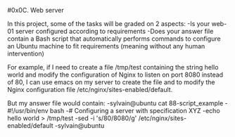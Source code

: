 #0x0C. Web server

In this project, some of the tasks will be graded on 2 aspects:
-Is your web-01 server configured according to requirements
-Does your answer file contain a Bash script that automatically performs commands to configure an Ubuntu machine to fit requirements (meaning without any human intervention)

For example, if I need to create a file /tmp/test containing the string hello world and modify the configuration of Nginx to listen on port 8080 instead of 80, I can use emacs on my server to create the file and to modify the Nginx configuration file /etc/nginx/sites-enabled/default.

But my answer file would contain:
     -sylvain@ubuntu cat 88-script_example
     -#!/usr/bin/env bash
     -# Configuring a server with specification XYZ
     -echo hello world > /tmp/test
     -sed -i 's/80/8080/g' /etc/nginx/sites-enabled/default
     -sylvain@ubuntu